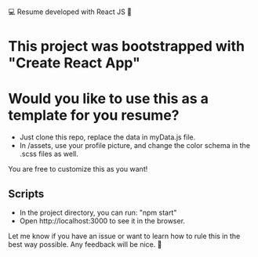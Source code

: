 💻 Resume developed with React JS 📃
# This project was bootstrapped with "Create React App"

# Would you like to use this as a template for you resume? 
- Just clone this repo, replace the data in myData.js file. 
- In /assets, use your profile picture, and change the color schema in the .scss files as well.

You are free to customize this as you want! 
## Scripts  
- In the project directory, you can run: "npm start"
- Open http://localhost:3000 to see it in the browser. 


Let me know if you have an issue or want to learn how to rule this in the best way possible. 
Any feedback will be nice. 🌠
